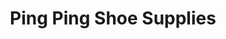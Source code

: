 ---
title: "Ping Ping Shoe Supplies"
url: /marikina/ping-ping-shoe-supplies-erano-manalo-3/
shop: Schuhe
---